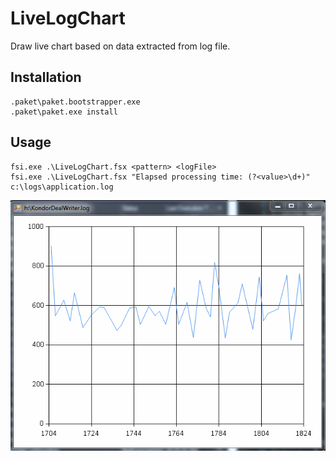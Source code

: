 ﻿# LiveLogChart

Draw live chart based on data extracted from log file.

## Installation

    .paket\paket.bootstrapper.exe
    .paket\paket.exe install

## Usage

    fsi.exe .\LiveLogChart.fsx <pattern> <logFile>
    fsi.exe .\LiveLogChart.fsx "Elapsed processing time: (?<value>\d+)" c:\logs\application.log

![livechart](./LiveChart.gif)
